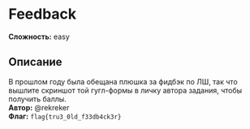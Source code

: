 # Feedback
**Сложность:** easy
## Описание
В прошлом году была обещана плюшка за фидбэк по ЛШ, так что вышлите скриншот той гугл-формы в личку автора задания, чтобы получить баллы.<br>
**Автор:** @rekreker<br>
**Флаг:** `flag{tru3_0ld_f33db4ck3r}`
